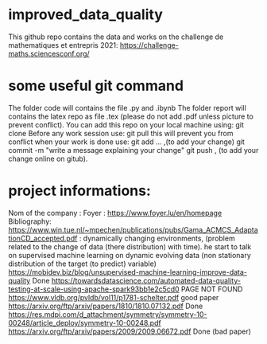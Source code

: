 # improved_data_quality
This github repo contains the data and works on the challenge de mathematiques et entrepris 2021:  https://challenge-maths.sciencesconf.org/
# some useful git command
The folder code will contains the file .py and .ibynb
The folder report will contains the latex repo as file .tex (please do not add .pdf unless picture to prevent conflict).
You can add this repo on your local machine using: git clone <url>
Before any work session use: git pull
this will prevent you from conflict
when your work is done use:
git add ... ,(to add your change)
git commit -m "write a message explaining your change"
git push , (to add your change online on gitub).
# project informations:
Nom of the company : Foyer : https://www.foyer.lu/en/homepage
Bibliography:
https://www.win.tue.nl/~mpechen/publications/pubs/Gama_ACMCS_AdaptationCD_accepted.pdf :
dynamically changing environments, (problem related to the change of data (there distribution)  with time). he start to talk on supervised machine learning on dynamic evolving data (non stationary distribution of the target (to predict) variable)
https://mobidev.biz/blog/unsupervised-machine-learning-improve-data-quality Done
https://towardsdatascience.com/automated-data-quality-testing-at-scale-using-apache-spark93bb1e2c5cd0  PAGE NOT FOUND
https://www.vldb.org/pvldb/vol11/p1781-schelter.pdf good paper
https://arxiv.org/ftp/arxiv/papers/1810/1810.07132.pdf Done
https://res.mdpi.com/d_attachment/symmetry/symmetry-10-00248/article_deploy/symmetry-10-00248.pdf
https://arxiv.org/ftp/arxiv/papers/2009/2009.06672.pdf Done (bad paper)
